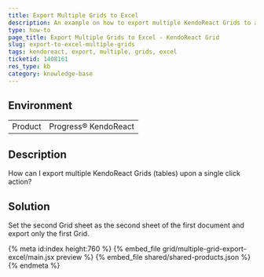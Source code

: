 ```yaml
---
title: Export Multiple Grids to Excel
description: An example on how to export multiple KendoReact Grids to a single Excel file.
type: how-to
page_title: Export Multiple Grids to Excel - KendoReact Grid
slug: export-to-excel-multiple-grids
tags: kendoreact, export, multiple, grids, excel
ticketid: 1408161
res_type: kb
category: knowledge-base
---
```


## Environment

<table>
    <tbody>
	    <tr>
	    	<td>Product</td>
	    	<td>Progress® KendoReact</td>
	    </tr>
    </tbody>
</table>


## Description

How can I export multiple KendoReact Grids (tables) upon a single click action?

## Solution

Set the second Grid sheet as the second sheet of the first document and export only the first Grid.

{% meta id:index height:760 %}
{% embed_file grid/multiple-grid-export-excel/main.jsx preview %}
{% embed_file shared/shared-products.json %}
{% endmeta %}